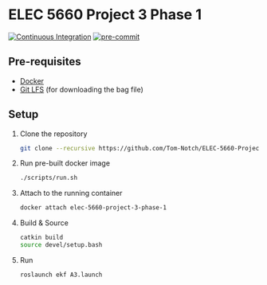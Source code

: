 # ELEC 5660 Project 3 Phase 1

[![Continuous Integration](https://github.com/Tom-Notch/ELEC-5660-Project-3-Phase-1/actions/workflows/ci.yml/badge.svg)](https://github.com/Tom-Notch/ELEC-5660-Project-3-Phase-1/actions/workflows/ci.yml) [![pre-commit](https://github.com/Tom-Notch/ELEC-5660-Project-3-Phase-1/actions/workflows/pre-commit.yml/badge.svg)](https://github.com/Tom-Notch/ELEC-5660-Project-3-Phase-1/actions/workflows/pre-commit.yml)

## Pre-requisites

- [Docker](https://docs.docker.com/get-docker/)
- [Git LFS](https://git-lfs.github.com/) (for downloading the bag file)

## Setup

1. Clone the repository

   ```bash
   git clone --recursive https://github.com/Tom-Notch/ELEC-5660-Project-3-Phase-1.git
   ```

1. Run pre-built docker image

   ```bash
   ./scripts/run.sh
   ```

1. Attach to the running container

   ```bash
   docker attach elec-5660-project-3-phase-1
   ```

1. Build & Source

   ```bash
   catkin build
   source devel/setup.bash
   ```

1. Run

   ```bash
   roslaunch ekf A3.launch
   ```
